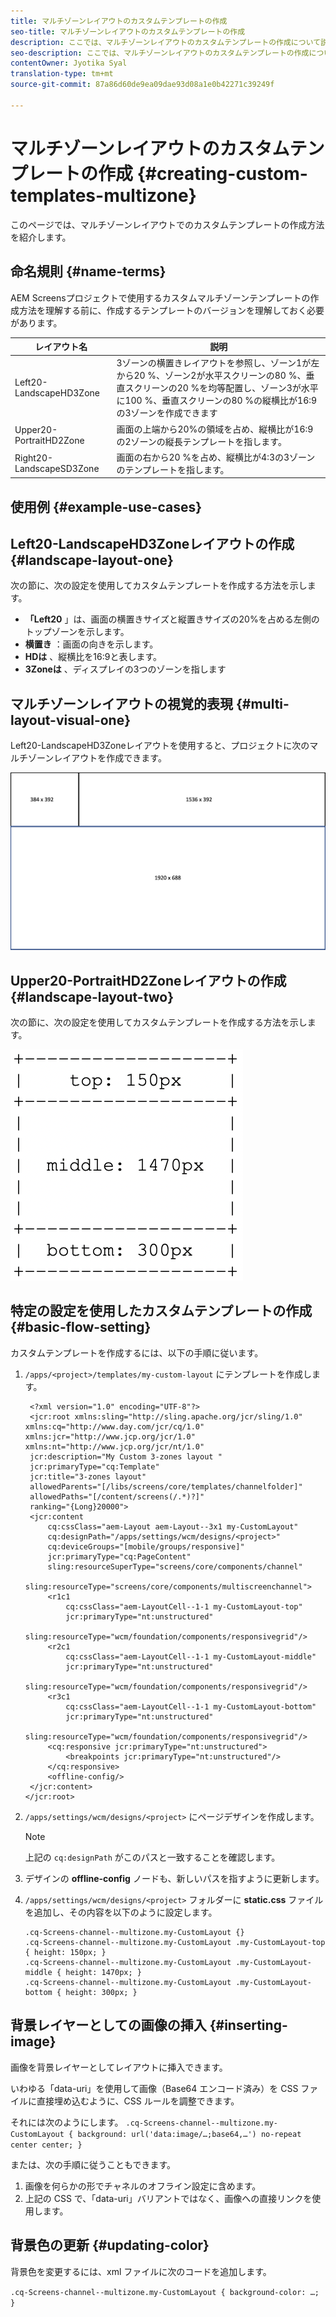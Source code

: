 ```yaml
---
title: マルチゾーンレイアウトのカスタムテンプレートの作成
seo-title: マルチゾーンレイアウトのカスタムテンプレートの作成
description: ここでは、マルチゾーンレイアウトのカスタムテンプレートの作成について説明します。
seo-description: ここでは、マルチゾーンレイアウトのカスタムテンプレートの作成について説明します。
contentOwner: Jyotika Syal
translation-type: tm+mt
source-git-commit: 87a86d60de9ea09dae93d08a1e0b42271c39249f

---
```



# マルチゾーンレイアウトのカスタムテンプレートの作成 {#creating-custom-templates-multizone}

このページでは、マルチゾーンレイアウトでのカスタムテンプレートの作成方法を紹介します。

## 命名規則 {#name-terms}

AEM Screensプロジェクトで使用するカスタムマルチゾーンテンプレートの作成方法を理解する前に、作成するテンプレートのバージョンを理解しておく必要があります。

| **レイアウト名** | **説明** |
|---|---|
| Left20-LandscapeHD3Zone | 3ゾーンの横置きレイアウトを参照し、ゾーン1が左から20 %、ゾーン2が水平スクリーンの80 %、垂直スクリーンの20 %を均等配置し、ゾーン3が水平に100 %、垂直スクリーンの80 %の縦横比が16:9の3ゾーンを作成できます |
| Upper20-PortraitHD2Zone | 画面の上端から20%の領域を占め、縦横比が16:9の2ゾーンの縦長テンプレートを指します。 |
| Right20-LandscapeSD3Zone | 画面の右から20 %を占め、縦横比が4:3の3ゾーンのテンプレートを指します。 |

## 使用例 {#example-use-cases}

## Left20-LandscapeHD3Zoneレイアウトの作成 {#landscape-layout-one}

次の節に、次の設定を使用してカスタムテンプレートを作成する方法を示します。

* **「Left20** 」は、画面の横置きサイズと縦置きサイズの20%を占める左側のトップゾーンを示します。
* **横置き** ：画面の向きを示します。
* **HDは** 、縦横比を16:9と表します。
* **3Zoneは** 、ディスプレイの3つのゾーンを指します

## マルチゾーンレイアウトの視覚的表現 {#multi-layout-visual-one}

Left20-LandscapeHD3Zoneレイアウトを使用すると、プロジェクトに次のマルチゾーンレイアウトを作成できます。

![画像](/help/user-guide/assets/custom-multizone/custom-multizone1.png)






## Upper20-PortraitHD2Zoneレイアウトの作成 {#landscape-layout-two}

次の節に、次の設定を使用してカスタムテンプレートを作成する方法を示します。






![画像](assets/custom-template1.png)


## 特定の設定を使用したカスタムテンプレートの作成 {#basic-flow-setting}

カスタムテンプレートを作成するには、以下の手順に従います。

1. `/apps/<project>/templates/my-custom-layout` にテンプレートを作成します。

   ```shell
    <?xml version="1.0" encoding="UTF-8"?>
    <jcr:root xmlns:sling="http://sling.apache.org/jcr/sling/1.0" xmlns:cq="http://www.day.com/jcr/cq/1.0" xmlns:jcr="http://www.jcp.org/jcr/1.0" xmlns:nt="http://www.jcp.org/jcr/nt/1.0"
    jcr:description="My Custom 3-zones layout "
    jcr:primaryType="cq:Template"
    jcr:title="3-zones layout"
    allowedParents="[/libs/screens/core/templates/channelfolder]"
    allowedPaths="[/content/screens(/.*)?]"
    ranking="{Long}20000">
    <jcr:content
        cq:cssClass="aem-Layout aem-Layout--3x1 my-CustomLayout"
        cq:designPath="/apps/settings/wcm/designs/<project>"
        cq:deviceGroups="[mobile/groups/responsive]"
        jcr:primaryType="cq:PageContent"
        sling:resourceSuperType="screens/core/components/channel"
        sling:resourceType="screens/core/components/multiscreenchannel">
        <r1c1
            cq:cssClass="aem-LayoutCell--1-1 my-CustomLayout-top"
            jcr:primaryType="nt:unstructured"
            sling:resourceType="wcm/foundation/components/responsivegrid"/>
        <r2c1
            cq:cssClass="aem-LayoutCell--1-1 my-CustomLayout-middle"
            jcr:primaryType="nt:unstructured"
            sling:resourceType="wcm/foundation/components/responsivegrid"/>
        <r3c1
            cq:cssClass="aem-LayoutCell--1-1 my-CustomLayout-bottom"
            jcr:primaryType="nt:unstructured"
            sling:resourceType="wcm/foundation/components/responsivegrid"/>
        <cq:responsive jcr:primaryType="nt:unstructured">
            <breakpoints jcr:primaryType="nt:unstructured"/>
        </cq:responsive>
        <offline-config/>
    </jcr:content>
   </jcr:root>
   ```

1. `/apps/settings/wcm/designs/<project>` にページデザインを作成します。

   >[!NOTE]
   >
   >上記の `cq:designPath` がこのパスと一致することを確認します。

1. デザインの **offline-config** ノードも、新しいパスを指すように更新します。

1. `/apps/settings/wcm/designs/<project>` フォルダーに **static.css** ファイルを追加し、その内容を以下のように設定します。

   ```shell
   .cq-Screens-channel--multizone.my-CustomLayout {}
   .cq-Screens-channel--multizone.my-CustomLayout .my-CustomLayout-top { height: 150px; }
   .cq-Screens-channel--multizone.my-CustomLayout .my-CustomLayout-middle { height: 1470px; }
   .cq-Screens-channel--multizone.my-CustomLayout .my-CustomLayout-bottom { height: 300px; }
   ```

## 背景レイヤーとしての画像の挿入 {#inserting-image}

画像を背景レイヤーとしてレイアウトに挿入できます。

いわゆる「data-uri」を使用して画像（Base64 エンコード済み）を CSS ファイルに直接埋め込むように、CSS ルールを調整できます。

それには次のようにします。
`.cq-Screens-channel--multizone.my-CustomLayout { background: url('data:image/…;base64,…') no-repeat center center; }`

または、次の手順に従うこともできます。

1. 画像を何らかの形でチャネルのオフライン設定に含めます。
1. 上記の CSS で、「data-uri」バリアントではなく、画像への直接リンクを使用します。


## 背景色の更新 {#updating-color}

背景色を変更するには、xml ファイルに次のコードを追加します。

`.cq-Screens-channel--multizone.my-CustomLayout { background-color: …; }`



